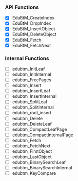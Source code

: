 ### API Functions
- [x] EduBtM_CreateIndex
- [x] EduBtM_DropIndex
- [x] EduBtM_InsertObject
- [x] EduBtM_DeleteObject
- [x] EduBtM_Fetch
- [x] EduBtM_FetchNext

### Internal Functions
- [ ] edubtm_InitLeaf
- [ ] edubtm_InitInternal
- [ ] edubtm_FreePages
- [ ] edubtm_Insert
- [ ] edubtm_InsertLeaf
- [ ] edubtm_InsertInternal
- [ ] edubtm_SplitLeaf
- [ ] edubtm_SplitInternal
- [ ] edubtm_root_insert
- [ ] edubtm_Delete
- [ ] edubtm_DeleteLeaf
- [ ] edubtm_CompactLeafPage
- [ ] edubtm_CompactInternalPage
- [ ] edubtm_Fetch
- [ ] edubtm_FetchNext
- [ ] edubtm_FirstObject
- [ ] edubtm_LastObject
- [ ] edubtm_BinarySearchLeaf
- [ ] edubtm_BinarySearchInternal
- [ ] edubtm_KeyCompare